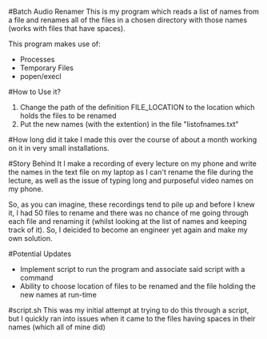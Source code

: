 #Batch Audio Renamer
This is my program which reads a list of names from a file and renames all of the files in a chosen directory with those names (works with files that have spaces).

This program makes use of:
* Processes
* Temporary Files
* popen/execl

#How to Use it?
1. Change the path of the definition FILE_LOCATION to the location which holds the files to be renamed
2. Put the new names (with the extention) in the file "listofnames.txt"

#How long did it take
I made this over the course of about a month working on it in very small installations.

#Story Behind It
I make a recording of every lecture on my phone and write the names in the text file on my laptop as I can't rename the file during
the lecture, as well as the issue of typing long and purposeful video names on my phone.

So, as you can imagine, these recordings tend to pile up and before I knew it, I had 50 files to rename and there was no chance
of me going through each file and renaming it (whilst looking at the list of names and keeping track of it). So, I deicided to
become an engineer yet again and make my own solution.

#Potential Updates
* Implement script to run the program and associate said script with a command
* Ability to choose location of files to be renamed and the file holding the new names at run-time

#script.sh
This was my initial attempt at trying to do this through a script, but I quickly ran into issues when it came to the files having spaces in their names (which all of mine did)
